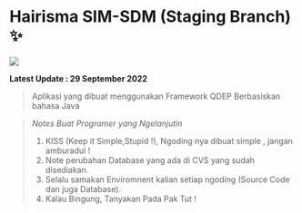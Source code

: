# Hairisma SIM-SDM (Staging Branch) ✨
<img src="{https://img.shields.io/badge/HTML5-E34F26?style=for-the-badge&logo=html5&logoColor=white}" />

**Latest Update : 29 September 2022**


>Aplikasi yang dibuat menggunakan Framework QDEP Berbasiskan bahasa Java
 
> *Notes Buat Programer yang Ngelanjutin* 
> 1. KISS (Keep it Simple,Stupid !), Ngoding nya dibuat simple , jangan amburadul !
> 2. Note perubahan Database yang ada di CVS yang sudah disediakan.
> 3. Selalu samakan Enviromnent kalian setiap ngoding (Source Code dan juga Database).
> 4. Kalau Bingung, Tanyakan Pada Pak Tut !
